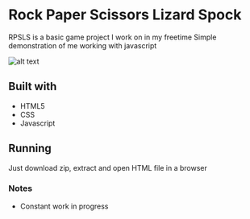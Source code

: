# Rock Paper Scissors Lizard Spock

RPSLS is a basic game project I work on in my freetime
Simple demonstration of me working with javascript

![alt text](https://i.ibb.co/vw3Y4Lm/Screenshot3.png "Home screen")

## Built with

* HTML5
* CSS
* Javascript

## Running

Just download zip, extract and open HTML file in a browser

### Notes

* Constant work in progress
